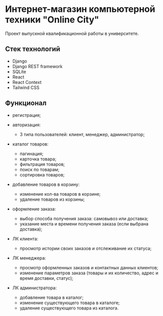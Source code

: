 # Интернет-магазин компьютерной техники "Online City"

Проект выпускной квалификационной работы в университете.

## Стек технологий

- Django
- Django REST framework
- SQLite
- React
- React Context
- Tailwind CSS

## Функционал
- регистрация;
  
- авторизация:
    - 3 типа пользователей: клиент, менеджер, администратор;
- каталог товаров:
    - пагинация;
    - карточка товара;
    - фильтрация товаров;
    - поиск по товарам;
    - сортировка товаров;
- добавление товаров в корзину:
    - изменение кол-ва товаров в корзине;
    - удаление товаров из корзины;
- оформление заказа:
    - выбор способа получения заказа: самовывоз или доставка;
    - указание места и времени получения заказа (если выбрана доставка);
- ЛК клиента:
    - просмотр истории своих заказов и отслеживание их статуса;
- ЛК менеджера:
    - просмотр оформленных заказов и контактных данных клиентов;
    - изменение параметров заказа (товары и их количество, адрес и время доставки, статус);
- ЛК администратора:
    - добавление товара в каталог;
    - изменение существующего товара в каталоге;
    - удаление существующего товара из каталога.

